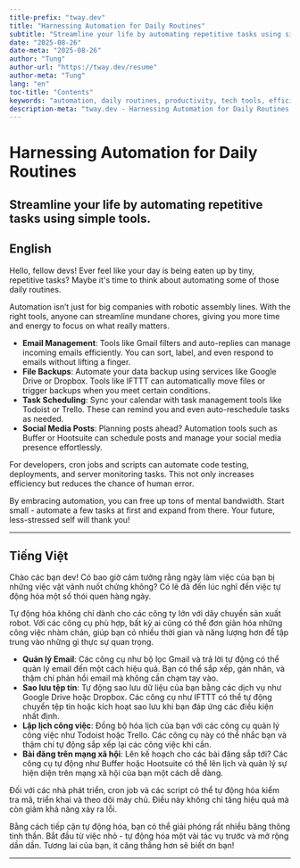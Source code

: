 ```yaml
---
title-prefix: "tway.dev"
title: "Harnessing Automation for Daily Routines"
subtitle: "Streamline your life by automating repetitive tasks using simple tools."
date: "2025-08-26"
date-meta: "2025-08-26"
author: "Tung"
author-url: "https://tway.dev/resume"
author-meta: "Tung"
lang: "en"
toc-title: "Contents"
keywords: "automation, daily routines, productivity, tech tools, efficiency"
description-meta: "tway.dev - Harnessing Automation for Daily Routines - Streamline your life by automating repetitive tasks using simple tools."
---
```


# Harnessing Automation for Daily Routines
## Streamline your life by automating repetitive tasks using simple tools.

## English
Hello, fellow devs! Ever feel like your day is being eaten up by tiny, repetitive tasks? Maybe it's time to think about automating some of those daily routines.

Automation isn’t just for big companies with robotic assembly lines. With the right tools, anyone can streamline mundane chores, giving you more time and energy to focus on what really matters.

- **Email Management**: Tools like Gmail filters and auto-replies can manage incoming emails efficiently. You can sort, label, and even respond to emails without lifting a finger.
- **File Backups**: Automate your data backup using services like Google Drive or Dropbox. Tools like IFTTT can automatically move files or trigger backups when you meet certain conditions.
- **Task Scheduling**: Sync your calendar with task management tools like Todoist or Trello. These can remind you and even auto-reschedule tasks as needed.
- **Social Media Posts**: Planning posts ahead? Automation tools such as Buffer or Hootsuite can schedule posts and manage your social media presence effortlessly.

For developers, cron jobs and scripts can automate code testing, deployments, and server monitoring tasks. This not only increases efficiency but reduces the chance of human error.

By embracing automation, you can free up tons of mental bandwidth. Start small - automate a few tasks at first and expand from there. Your future, less-stressed self will thank you!

---

## Tiếng Việt
Chào các bạn dev! Có bao giờ cảm tưởng rằng ngày làm việc của bạn bị những việc vặt vãnh nuốt chửng không? Có lẽ đã đến lúc nghĩ đến việc tự động hóa một số thói quen hàng ngày.

Tự động hóa không chỉ dành cho các công ty lớn với dây chuyền sản xuất robot. Với các công cụ phù hợp, bất kỳ ai cũng có thể đơn giản hóa những công việc nhàm chán, giúp bạn có nhiều thời gian và năng lượng hơn để tập trung vào những gì thực sự quan trọng.

- **Quản lý Email**: Các công cụ như bộ lọc Gmail và trả lời tự động có thể quản lý email đến một cách hiệu quả. Bạn có thể sắp xếp, gán nhãn, và thậm chí phản hồi email mà không cần chạm tay vào.
- **Sao lưu tệp tin**: Tự động sao lưu dữ liệu của bạn bằng các dịch vụ như Google Drive hoặc Dropbox. Các công cụ như IFTTT có thể tự động chuyển tệp tin hoặc kích hoạt sao lưu khi bạn đáp ứng các điều kiện nhất định.
- **Lập lịch công việc**: Đồng bộ hóa lịch của bạn với các công cụ quản lý công việc như Todoist hoặc Trello. Các công cụ này có thể nhắc bạn và thậm chí tự động sắp xếp lại các công việc khi cần.
- **Bài đăng trên mạng xã hội**: Lên kế hoạch cho các bài đăng sắp tới? Các công cụ tự động như Buffer hoặc Hootsuite có thể lên lịch và quản lý sự hiện diện trên mạng xã hội của bạn một cách dễ dàng.

Đối với các nhà phát triển, cron job và các script có thể tự động hóa kiểm tra mã, triển khai và theo dõi máy chủ. Điều này không chỉ tăng hiệu quả mà còn giảm khả năng xảy ra lỗi.

Bằng cách tiếp cận tự động hóa, bạn có thể giải phóng rất nhiều băng thông tinh thần. Bắt đầu từ việc nhỏ - tự động hóa một vài tác vụ trước và mở rộng dần dần. Tương lai của bạn, ít căng thẳng hơn sẽ biết ơn bạn!

---